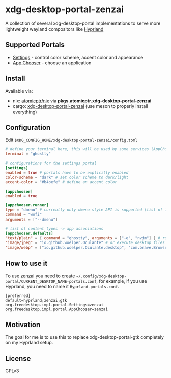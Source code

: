 # xdg-desktop-portal-zenzai

A collection of several xdg-desktop-portal implementations to serve more lightweight wayland compositors like [Hyprland](https://hyprland.org/)

## Supported Portals

- [Settings](https://flatpak.github.io/xdg-desktop-portal/docs/doc-org.freedesktop.impl.portal.Settings.html) - control color scheme, accent color and appearance
- [App Chooser](https://flatpak.github.io/xdg-desktop-portal/docs/doc-org.freedesktop.impl.portal.AppChooser.html) - choose an application

## Install

Available via:

- nix: [atomicptr/nix](https://github.com/atomicptr/nix) via **pkgs.atomicptr.xdg-desktop-portal-zenzai**
- cargo: [xdg-desktop-portal-zenzai](https://crates.io/crates/xdg-desktop-portal-zenzai) (use meson to properly install everything)

## Configuration

Edit `$XDG_CONFIG_HOME/xdg-desktop-portal-zenzai/config.toml`

```toml
# define your terminal here, this will be used by some services (AppChooser only right now)
terminal = "ghostty"

# configurations for the settings portal
[settings]
enabled = true # portals have to be explicitly enabled
color-scheme = "dark" # set color scheme to dark/light
accent-color = "#b4befe" # define an accent color

[appchooser]
enabled = true

[appchooser.runner]
type = "dmenu" # currently only dmenu style API is supported (list of files into stdin)
command = "wofi"
arguments = ["--dmenu"]

# list of content types -> app associations
[appchooser.defaults]
"text/plain" = { command = "ghostty", arguments = ["-e", "nvim"] } # run arbitrary commands
"image/jpeg" = "io.github.woelper.Oculante" # or execute desktop files
"image/webp" = ["io.github.woelper.Oculante.desktop", "com.brave.Browser.desktop"] # you can also always pick from a group
```

## How to use it

To use zenzai you need to create `~/.config/xdg-desktop-portal/CURRENT_DESKTOP_NAME-portals.conf`, for example, if you use Hyprland, you need to name it `Hyprland-portals.conf`.

```
[preferred]
default=hyprland;zenzai;gtk
org.freedesktop.impl.portal.Settings=zenzai
org.freedesktop.impl.portal.AppChooser=zenzai
```

## Motivation

The goal for me is to use this to replace xdg-desktop-portal-gtk completely on my Hyprland setup.

## License

GPLv3
